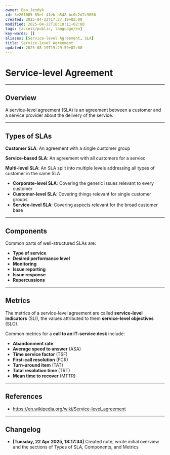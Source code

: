 ```yaml
---
owner: Ben Jendyk
id: 3e261085-85ef-41eb-a548-bc0c2d7c9056
created: 2025-04-22T17:27:19+02:00
modified: 2025-04-22T18:18:11+02:00
tags: [access/public, language/en]
key-words: []
aliases: [Service-level Agreement, SLA]
title: Service-level Agreement
updated: 2025-08-19T19:29:59+02:00
---
```


# Service-level Agreement

---

## Overview

A service-level agreement (SLA) is an agreement between a customer and a service provider about the delivery of the service.

---

## Types of SLAs

**Customer SLA**: An agreement with a single customer group

**Service-based SLA**: An agreement with all customers for a serviec

**Multi-level SLA**: An SLA split into multiple levels addressing all types of customer in the same SLA

- **Corporate-level SLA**: Covering the generic issues relevant to every customer
- **Customer-level SLA**: Covering things relevant for single customer groups
- **Service-level SLA**: Covering aspects relevant for the broad customer base

---

## Components

Common parts of well-structured SLAs are:
- **Type of service**
- **Desired performance level**
- **Monitoring**
- **Issue reporting**
- **Issue response**
- **Repercussions**

---

## Metrics

The metrics of a service-level agreement are called **service-level indicators** (SLI), the values attributed to them **service-level objectives** (SLO).

Common metrics for a **call to an IT-service desk** include:
- **Abandonment rate**
- **Average speed to answer** (ASA)
- **Time service factor** (TSF)
- **First-call resolution** (FCR)
- **Turn-around item** (TAT)
- **Total resolution time** (TRT)
- **Mean time to recover** (MTTR)

---

## References

- https://en.wikipedia.org/wiki/Service-level_agreement

---

## Changelog

- **[Tuesday, 22 Apr 2025, 18:17:34]** Created note, wrote initial overview and the sections of Types of SLA, Components, and Metrics
